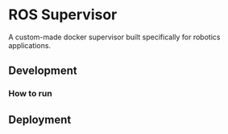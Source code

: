 # ROS Supervisor
A custom-made docker supervisor built specifically for robotics applications.

## Development

### How to run

## Deployment
